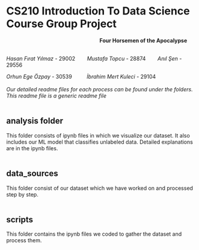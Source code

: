 # CS210 Introduction To Data Science Course Group Project

&nbsp;&nbsp;&nbsp;&nbsp;&nbsp;&nbsp;&nbsp;&nbsp;&nbsp;&nbsp;&nbsp;&nbsp;&nbsp;&nbsp;&nbsp;&nbsp;&nbsp;&nbsp;&nbsp;&nbsp;&nbsp;&nbsp;&nbsp;&nbsp;&nbsp;&nbsp;&nbsp;&nbsp;&nbsp;&nbsp;&nbsp;&nbsp;&nbsp;&nbsp;&nbsp;&nbsp;&nbsp;&nbsp;&nbsp;&nbsp;&nbsp;&nbsp;&nbsp;&nbsp;&nbsp;&nbsp;&nbsp;&nbsp;&nbsp;&nbsp;&nbsp;&nbsp;&nbsp;&nbsp;&nbsp;&nbsp;&nbsp;&nbsp;&nbsp;&nbsp;&nbsp;&nbsp;  **Four Horsemen of the Apocalypse** 
<br><br>

*Hasan Fırat Yılmaz* - 29002 &nbsp;&nbsp;&nbsp;&nbsp;&nbsp;&nbsp; *Mustafa Topcu* - 28874 &nbsp;&nbsp;&nbsp;&nbsp;&nbsp;&nbsp; *Anıl Şen* - 29556

*Orhun Ege Özpay* - 30539 &nbsp;&nbsp;&nbsp;&nbsp;&nbsp;&nbsp;&nbsp;&nbsp; *İbrahim Mert Kuleci* - 29104
<br><br>
*Our detailed readme files for each process can be found under the folders. This readme file is a generic readme file*
<br><br>

## analysis folder

This folder consists of ipynb files in which we visualize our dataset. It also includes our ML model that classifies unlabeled data. Detailed explanations are in the ipynb files.
<br><br>

## data_sources

This folder consist of our dataset which we have worked on and processed step by step.
<br><br>

## scripts

This folder contains the ipynb files we coded to gather the dataset and process them.


